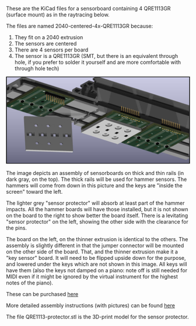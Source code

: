 These are the KiCad files for a sensorboard containing 4 QRE1113GR (surface mount) as in the raytracing below.

The files are named 2040-centered-4x-QRE1113GR because:

1. They fit on a 2040 extrusion
2. The sensors are centered
3. There are 4 sensors per board
4. The sensor is a QRE1113GR (SMT, but there is an equivalent through hole, if you prefer to solder it yourself and are more comfortable with through hole tech)

![Raytracing of the sensorboard](render.jpg)

The image depicts an assembly of sensorboards on thick and thin rails (in dark gray, on the top).
The thick rails will be used for hammer sensors. The hammers will come from down in this picture
and the keys are "inside the screen" toward the left.

The lighter grey "sensor protector" will absorb at least part of the hammer impacts.
All the hammer boards will have those installed, but it is not shown on the board
to the right to show better the board itself. There is a levitating "sensor protector"
on the left, showing the other side with the clearance for the pins.

The board on the left, on the thinner extrusion is identical to the others. The assembly
is slightly different in that the jumper connector will be mounted on
the other side of the board. That, and the thinner extrusion make it a "key sensor" board.
It will need to be flipped upside down for the purpose, and lowered under the keys which
are not shown in this image. All keys will have them (also the keys not damped on a piano:
note off is still needed for MIDI even if it might be ignored by the virtual instrument for
the highest notes of the piano).

These can be purchased
[here](https://www.pcbway.com/project/shareproject/W341931AX1N3_gerber_54f46d6c.html)

More detailed assembly instructions (with pictures) can be found [here](https://pianoclack.com/forum/d/542-update-on-piano-conversion/50)

The file QRE1113-protector.stl is the 3D-print model for the sensor protector.
